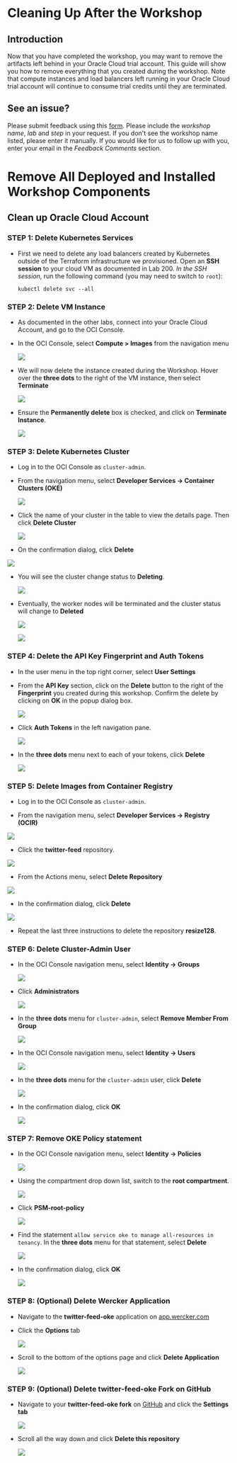 # Cleaning Up After the Workshop

## Introduction

Now that you have completed the workshop, you may want to remove the artifacts left behind in your Oracle Cloud trial account. This guide will show you how to remove everything that you created during the workshop. Note that compute instances and load balancers left running in your Oracle Cloud trial account will continue to consume trial credits until they are terminated.

## **See an issue?**
Please submit feedback using this [form](https://apexapps.oracle.com/pls/apex/f?p=133:1:::::P1_FEEDBACK:1). Please include the *workshop name*, *lab* and *step* in your request.  If you don't see the workshop name listed, please enter it manually. If you would like for us to follow up with you, enter your email in the *Feedback Comments* section.
# Remove All Deployed and Installed Workshop Components

## Clean up Oracle Cloud Account

### **STEP 1**: Delete Kubernetes Services

- First we need to delete any load balancers created by Kubernetes outside of the Terraform infrastructure we provisioned. Open an **SSH session** to your cloud VM as documented in Lab 200. _In the SSH session_, run the following command (you may need to switch to `root`):

  `kubectl delete svc --all`

### **STEP 2**: Delete VM Instance

- As documented in the other labs, connect into your Oracle Cloud Account, and go to the OCI Console.

- In the OCI Console, select **Compute > Images** from the navigation menu

  ![](images/manualcleanup/ManualCleanUp-6c5d4d47.png)

- We will now delete the instance created during the Workshop. Hover over the **three dots** to the right of the VM instance, then select **Terminate**

  ![](images/manualcleanup/ManualCleanUp-7d93604b.png)

- Ensure the **Permanently delete** box is checked, and click on **Terminate Instance**.

  ![](images/manualcleanup/Manualcleanup/pic04.png)

### **STEP 3**: Delete Kubernetes Cluster

- Log in to the OCI Console as `cluster-admin`.

- From the navigation menu, select **Developer Services -> Container Clusters (OKE)**

  ![](images/manualcleanup/ManualCleanUp-8a999226.png)

- Click the name of your cluster in the table to view the details page. Then click **Delete Cluster**

  ![](images/CleanUp-79957f38.png)

-  On the confirmation dialog, click **Delete**

  ![](images/CleanUp-21199ceb.png)

- You will see the cluster change status to **Deleting**.

  ![](images/CleanUp-f7668c0e.png)

- Eventually, the worker nodes will be terminated and the cluster status will change to **Deleted**

  ![](images/CleanUp-b9eaf8d0.png)

  ![](images/CleanUp-ebd33f4a.png)

### **STEP 4**: Delete the API Key Fingerprint and Auth Tokens

- In the user menu in the top right corner, select **User Settings**

- From the **API Key** section, click on the **Delete** button to the right of the **Fingerprint** you created during this workshop. Confirm the delete by clicking on **OK** in the popup dialog box.

  ![](images/manualcleanup/Manualcleanup/pic14.png)

- Click **Auth Tokens** in the left navigation pane.

  ![](images/manualcleanup/ManualCleanUp-62bfdca7.png)

- In the **three dots** menu next to each of your tokens, click **Delete**

  ![](images/manualcleanup/ManualCleanUp-970b4a3e.png)

### **STEP 5**: Delete Images from Container Registry

  - Log in to the OCI Console as `cluster-admin`.

  - From the navigation menu, select **Developer Services -> Registry (OCIR)**

  ![](images/manualcleanup/ManualCleanUp-5613e0ba.png)

  - Click the **twitter-feed** repository.

  ![](images/manualcleanup/ManualCleanUp-1a6eebe2.png)

  - From the Actions menu, select **Delete Repository**

  ![](images/manualcleanup/ManualCleanUp-6d8e9559.png)

  - In the confirmation dialog, click **Delete**

  ![](images/manualcleanup/ManualCleanUp-b6b5bd91.png)

  - Repeat the last three instructions to delete the repository **resize128**.

### **STEP 6**: Delete Cluster-Admin User

- In the OCI Console navigation menu, select **Identity -> Groups**

  ![](images/manualcleanup/ManualCleanUp-551a8596.png)

- Click **Administrators**

  ![](images/manualcleanup/ManualCleanUp-471313fb.png)

- In the **three dots** menu for `cluster-admin`, select **Remove Member From Group**

  ![](images/manualcleanup/ManualCleanUp-b4605b23.png)

- In the OCI Console navigation menu, select **Identity -> Users**

  ![](images/manualcleanup/ManualCleanUp-8b355fea.png)

- In the **three dots** menu for the `cluster-admin` user, click **Delete**

  ![](images/manualcleanup/ManualCleanUp-be8e5ba9.png)

- In the confirmation dialog, click **OK**

  ![](images/manualcleanup/ManualCleanUp-f8ca55d6.png)

### **STEP 7**: Remove OKE Policy statement

- In the OCI Console navigation menu, select **Identity -> Policies**

  ![](images/manualcleanup/ManualCleanUp-a2b4ad2f.png)

- Using the compartment drop down list, switch to the **root compartment**.

  ![](images/manualcleanup/ManualCleanUp-4706017c.png)

- Click **PSM-root-policy**

  ![](images/manualcleanup/ManualCleanUp-10a611d6.png)

- Find the statement `allow service oke to manage all-resources in tenancy`. In the **three dots** menu for that statement, select **Delete**

  ![](images/manualcleanup/ManualCleanUp-f6933637.png)

- In the confirmation dialog, click **OK**

  ![](images/manualcleanup/ManualCleanUp-8197b266.png)

### **STEP 8**: (Optional) Delete Wercker Application

- Navigate to the **twitter-feed-oke** application on [app.wercker.com](app.wercker.com)

- Click the **Options** tab

  ![](images/manualcleanup/ManualCleanUp-44cfdb09.png)

- Scroll to the bottom of the options page and click **Delete Application**

  ![](images/manualcleanup/ManualCleanUp-18bff4f7.png)

### **STEP 9**: (Optional) Delete twitter-feed-oke Fork on GitHub

- Navigate to your **twitter-feed-oke fork** on [GitHub](github.com) and click the **Settings tab**

  ![](images/manualcleanup/ManualCleanUp-370ba37e.png)

- Scroll all the way down and click **Delete this repository**

  ![](images/manualcleanup/ManualCleanUp-20b0d4b6.png)
